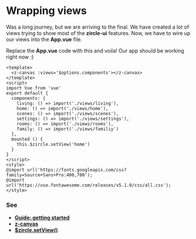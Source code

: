 # Wrapping views

Was a long journey, but we are arriving to the final. We have created a lot of views trying to show most of the **zircle-ui** features. Now, we have to wire up our views into the **App.vue** file.

Replace the **App.vue** code with this and voila! Our app should be working right now :)


```vue result
<template>
  <z-canvas :views='$options.components'></z-canvas>
</template>
<script>
import Vue from 'vue'
export default {
  components: {
    living: () => import('./views/living'),
    home: () => import('./views/home'),
    scenes: () => import('./views/scenes'),
    settings: () => import('./views/settings'),
    rooms: () => import('./views/rooms'),
    family: () => import('./views/familiy')
  },
  mounted () {
    this.$zircle.setView('home')
  }
}
</script>
<style>
@import url('https://fonts.googleapis.com/css?family=Source+Sans+Pro:400,700');
@import url('https://use.fontawesome.com/releases/v5.1.0/css/all.css');
</style>

```

### See
- [**Guide: getting started**](/guide/getting-started.html#single-file-components-and-vue-cli)
- [**z-canvas**](/api/z-canvas.html)
- [**$zircle.setView()**](/api/public-api.html#setview-viewname)